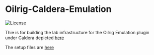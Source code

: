 # Oilrig-Caldera-Emulation
[![License](https://img.shields.io/badge/License-Apache_2.0-blue.svg)](https://opensource.org/licenses/Apache-2.0)

Thie is for building the lab infrastructure for the Oilrig Emulation plugin under Caldera depicted [here](https://github.com/center-for-threat-informed-defense/adversary_emulation_library/blob/master/oilrig/Emulation_Plan/Infrastructure.md)

The setup files are [here](./setup-lab/)


